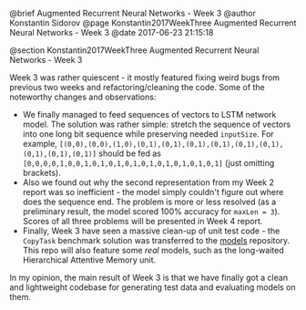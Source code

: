 @brief Augmented Recurrent Neural Networks - Week 3
@author Konstantin Sidorov
@page Konstantin2017WeekThree Augmented Recurrent Neural Networks - Week 3
@date 2017-06-23 21:15:18

@section Konstantin2017WeekThree Augmented Recurrent Neural Networks - Week 3

Week 3 was rather quiescent - it mostly featured fixing weird bugs from previous two weeks and refactoring/cleaning the code. Some of the noteworthy changes and observations:

- We finally managed to feed sequences of vectors to LSTM network model. The solution was rather simple: stretch the sequence of vectors into one long bit sequence while preserving needed `inputSize`. For example, `[(0,0),(0,0),(1,0),(0,1),(0,1),(0,1),(0,1),(0,1),(0,1),(0,1),(0,1),(0,1)]` should be fed as `[0,0,0,0,1,0,0,1,0,1,0,1,0,1,0,1,0,1,0,1,0,1,0,1]` (just omitting brackets).
- Also we found out why the second representation from my Week 2 report was so inefficient - the model simply couldn't figure out where does the sequence end. The problem is more or less resolved (as a preliminary result, the model scored 100% accuracy for `maxLen = 3`). Scores of all three problems will be presented in Week 4 report.
- Finally, Week 3 have seen a massive clean-up of unit test code - the `CopyTask` benchmark solution was transferred to the [models](https://github.com/mlpack/models) repository. This repo will also feature some *real* models, such as the long-waited Hierarchical Attentive Memory unit.

In my opinion, the main result of Week 3 is that we have finally got a clean and lightweight codebase for generating test data and evaluating models on them.